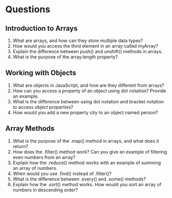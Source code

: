 # Questions 

## Introduction to Arrays
1. What are arrays, and how can they store multiple data types?
1. How would you access the third element in an array called myArray?
1. Explain the difference between push() and unshift() methods in arrays.
1. What is the purpose of the array.length property?
## Working with Objects
1. What are objects in JavaScript, and how are they different from arrays?
1. How can you access a property of an object using dot notation? Provide an example.
1. What is the difference between using dot notation and bracket notation to access object properties?
1. How would you add a new property city to an object named person?
## Array Methods
1. What is the purpose of the .map() method in arrays, and what does it return?
1. How does the .filter() method work?
    Can you give an example of filtering even numbers from an array?
1. Explain how the .reduce() method works with an example of summing an array of numbers.
1. When would you use .find() instead of .filter()?
1. What is the difference between .every() and .some() methods?
1. Explain how the .sort() method works. How would you sort an array of numbers in descending order?


